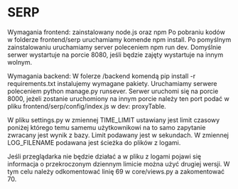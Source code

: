 # SERP

Wymagania frontend:
zainstalowany node.js oraz npm
Po pobraniu kodów w folderze frontend/serp uruchamiamy komende npm install. 
Po pomyślnym zainstalowaniu uruchamiamy server poleceniem npm run dev.
Domyślnie serwer wystartuje na porcie 8080, jeśli będzie zajęty wystartuje na innym wolnym.

Wymagania backend:
W folerze /backend komendą pip install -r requirements.txt instalujemy wymagane pakiety.
Uruchamiamy serwere poleceniem python manage.py runsever.
Serwer uruchomi się na porcie 8000, jeżeli zostanie uruchomiony na innym porcie należy ten port podać
w pliku frontend/serp/config/index.js w dev: proxyTable.

W pliku settings.py w zmiennej TIME_LIMIT ustawiany jest limit czasowy poniżej którego temu samemu użytkownikowi
na to samo zapytanie zwracany jest wynik z bazy. Limit podawany jest w sekundach.
W zmiennej LOG_FILENAME podawana jest ścieżka do plików z logami.

Jeśli przeglądarka nie będzie działać a w pliku z logami pojawi się informacja o przekroczonym dziennym limicie 
można użyć drugiej wersji. W tym celu należy odkomentować linię 69 w core/views.py a zakomentować 70.
